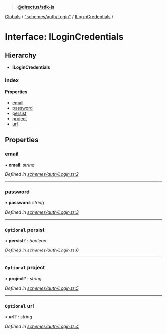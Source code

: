 > **[@directus/sdk-js](../README.md)**

[Globals](../README.md) / ["schemes/auth/Login"](../modules/_schemes_auth_login_.md) / [ILoginCredentials](_schemes_auth_login_.ilogincredentials.md) /

# Interface: ILoginCredentials

## Hierarchy

* **ILoginCredentials**

### Index

#### Properties

* [email](_schemes_auth_login_.ilogincredentials.md#email)
* [password](_schemes_auth_login_.ilogincredentials.md#password)
* [persist](_schemes_auth_login_.ilogincredentials.md#optional-persist)
* [project](_schemes_auth_login_.ilogincredentials.md#optional-project)
* [url](_schemes_auth_login_.ilogincredentials.md#optional-url)

## Properties

###  email

• **email**: *string*

*Defined in [schemes/auth/Login.ts:2](https://github.com/janbiasi/sdk-js/blob/75383ea/src/schemes/auth/Login.ts#L2)*

___

###  password

• **password**: *string*

*Defined in [schemes/auth/Login.ts:3](https://github.com/janbiasi/sdk-js/blob/75383ea/src/schemes/auth/Login.ts#L3)*

___

### `Optional` persist

• **persist**? : *boolean*

*Defined in [schemes/auth/Login.ts:6](https://github.com/janbiasi/sdk-js/blob/75383ea/src/schemes/auth/Login.ts#L6)*

___

### `Optional` project

• **project**? : *string*

*Defined in [schemes/auth/Login.ts:5](https://github.com/janbiasi/sdk-js/blob/75383ea/src/schemes/auth/Login.ts#L5)*

___

### `Optional` url

• **url**? : *string*

*Defined in [schemes/auth/Login.ts:4](https://github.com/janbiasi/sdk-js/blob/75383ea/src/schemes/auth/Login.ts#L4)*